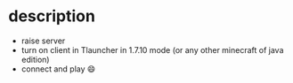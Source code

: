 # description

- raise server
- turn on client in Tlauncher in 1.7.10 mode  (or any other minecraft of java edition)
- connect and play :smile: